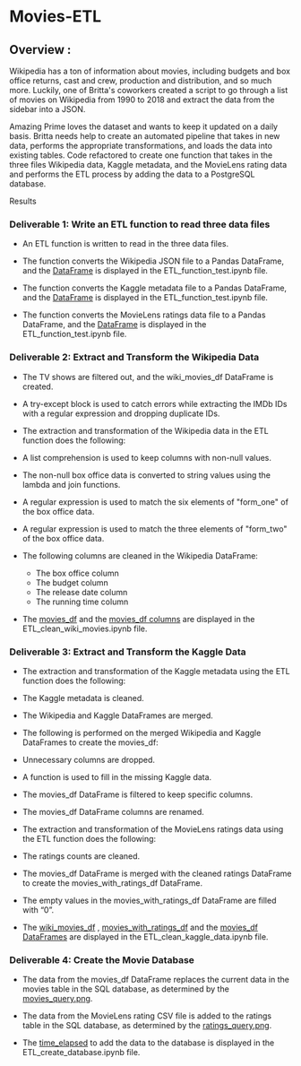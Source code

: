 # Movies-ETL

## Overview : 
    
   Wikipedia has a ton of information about movies, including budgets and box office returns, cast and crew, production and distribution, and so much more. Luckily, one of Britta's coworkers created a script to go through a list of movies on Wikipedia from 1990 to 2018 and extract the data from the sidebar into a JSON. 
    
   Amazing Prime loves the dataset and wants to keep it updated on a daily basis. Britta needs  help to create an automated pipeline that takes in new data, performs the appropriate transformations, and loads the data into existing tables. Code refactored  to create one function that takes in the three files Wikipedia data, Kaggle metadata, and the MovieLens rating data and performs the ETL process by adding the data to a PostgreSQL database.
    
   Results  
### Deliverable 1: Write an ETL function to read three data files
* An ETL function is written to read in the three data files.

* The function converts the Wikipedia JSON file to a Pandas DataFrame, and the [DataFrame](https://github.com/raajasrini/Movies-ETL/blob/main/Resources/d1_1_wiki_movies.png) is displayed in the ETL_function_test.ipynb file.

* The function converts the Kaggle metadata file to a Pandas DataFrame, and the [DataFrame](https://github.com/raajasrini/Movies-ETL/blob/main/Resources/d1_2_kaggle_md.png) is displayed in the ETL_function_test.ipynb file.

* The function converts the MovieLens ratings data file to a Pandas DataFrame, and the [DataFrame](https://github.com/raajasrini/Movies-ETL/blob/main/Resources/d1_3_ratingsdf.png) is displayed in the ETL_function_test.ipynb file.

### Deliverable 2: Extract and Transform the Wikipedia Data

* The TV shows are filtered out, and the wiki_movies_df DataFrame is created.

* A try-except block is used to catch errors while extracting the IMDb IDs with a regular expression and dropping duplicate IDs.

* The extraction and transformation of the Wikipedia data in the ETL function does the following:
 * A list comprehension is used to keep columns with non-null values.
 * The non-null box office data is converted to string values using the lambda and join functions.

* A regular expression is used to match the six elements of "form_one" of the box office data.

* A regular expression is used to match the three elements of "form_two" of the box office data.

* The following columns are cleaned in the Wikipedia DataFrame:
  * The box office column
  * The budget column
  * The release date column
  * The running time column
  
* The [movies_df](https://github.com/raajasrini/Movies-ETL/blob/main/Resources/d2_1.png) and the [movies_df columns](https://github.com/raajasrini/Movies-ETL/blob/main/Resources/d2_2.png) are displayed in the ETL_clean_wiki_movies.ipynb file.

### Deliverable 3: Extract and Transform the Kaggle Data

* The extraction and transformation of the Kaggle metadata using the ETL function does the following:
 * The Kaggle metadata is cleaned.
 * The Wikipedia and Kaggle DataFrames are merged.
 
 * The following is performed on the merged Wikipedia and Kaggle DataFrames to create the movies_df:
  * Unnecessary columns are dropped.
  * A function is used to fill in the missing Kaggle data.
  * The movies_df DataFrame is filtered to keep specific columns.
  * The movies_df DataFrame columns are renamed.

* The extraction and transformation of the MovieLens ratings data using the ETL function does the following:
 * The ratings counts are cleaned.
 * The movies_df DataFrame is merged with the cleaned ratings DataFrame to create the movies_with_ratings_df DataFrame.
 * The empty values in the movies_with_ratings_df DataFrame are filled with “0”.

* The [wiki_movies_df](https://github.com/raajasrini/Movies-ETL/blob/main/Resources/d3_1.png) , [movies_with_ratings_df](https://github.com/raajasrini/Movies-ETL/blob/main/Resources/d3_2.png)  and the [movies_df DataFrames](https://github.com/raajasrini/Movies-ETL/blob/main/Resources/d3_3.png) are displayed in the ETL_clean_kaggle_data.ipynb file.

### Deliverable 4: Create the Movie Database

* The data from the movies_df DataFrame replaces the current data in the movies table in the SQL database, as determined by the [movies_query.png](https://github.com/raajasrini/Movies-ETL/blob/main/Resources/movies_query.png).

* The data from the MovieLens rating CSV file is added to the ratings table in the SQL database, as determined by the [ratings_query.png](https://github.com/raajasrini/Movies-ETL/blob/main/Resources/rating_query.png).

* The [time_elapsed](https://github.com/raajasrini/Movies-ETL/blob/main/Resources/time_elapsed.png) to add the data to the database is displayed in the ETL_create_database.ipynb file.
